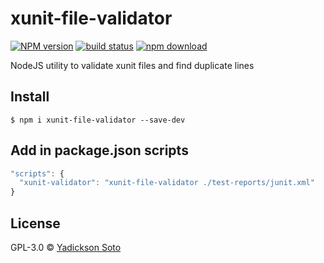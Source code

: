 xunit-file-validator
==============


[![NPM version][npm-image]][npm-url]
[![build status][travis-image]][travis-url]
[![npm download][download-image]][download-url]

[npm-image]: https://img.shields.io/npm/v/xunit-file-validator.svg?style=flat-square
[npm-url]: https://npmjs.org/package/xunit-file-validator
[travis-image]: https://img.shields.io/travis/yadickson/xunit-file-validator.svg?style=flat-square
[travis-url]: https://travis-ci.org/yadickson/xunit-file-validator
[download-image]: https://img.shields.io/npm/dm/xunit-file-validator.svg?style=flat-square
[download-url]: https://npmjs.org/package/xunit-file-validator

NodeJS utility to validate xunit files and find duplicate lines

Install
-------

```script
$ npm i xunit-file-validator --save-dev
```

Add in package.json scripts
---------------------------

```js
"scripts": {
  "xunit-validator": "xunit-file-validator ./test-reports/junit.xml"
}
```

License
-------

GPL-3.0 © [Yadickson Soto](https://github.com/yadickson)
